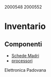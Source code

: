 2000548 
2000552 

# Inventario

## Componenti
- [Schede Madri](./componenti/schede_madri.md)
- [processori](./componenti/processori.md)

Elettronica Padovana